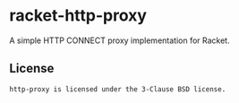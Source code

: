 # racket-http-proxy

A simple HTTP CONNECT proxy implementation for Racket.

## License

    http-proxy is licensed under the 3-Clause BSD license.

